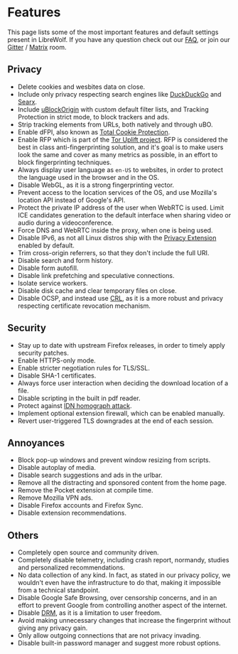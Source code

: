 # Features

This page lists some of the most important features and default settings present
in LibreWolf. If you have any question check out our [FAQ](/docs/faq), or join
our [Gitter](https://gitter.im/librewolf-community) /
[Matrix](https://matrix.to/#/#librewolf:matrix.org) room.

## Privacy

- Delete cookies and wesbites data on close.
- Include only privacy respecting search engines like
  [DuckDuckGo](https://duckduckgo.com/) and
  [Searx](https://searx.github.io/searx/).
- Include [uBlockOrigin](https://ublockorigin.com/) with custom default filter
  lists, and Tracking Protection in strict mode, to block trackers and ads.
- Strip tracking elements from URLs, both natively and through uBO.
- Enable dFPI, also known as
  [Total Cookie Protection](https://blog.mozilla.org/security/2021/02/23/total-cookie-protection/).
- Enable RFP which is part of the
  [Tor Uplift project](https://wiki.mozilla.org/Security/Fingerprinting). RFP is
  considered the best in class anti-fingerprinting solution, and it's goal is to
  make users look the same and cover as many metrics as possible, in an effort
  to block fingerprinting techniques.
- Always display user language as `en-US` to websites, in order to protect the
  language used in the browser and in the OS.
- Disable WebGL, as it is a strong fingerprinting vector.
- Prevent access to the location services of the OS, and use Mozilla's location
  API instead of Google's API.
- Protect the private IP address of the user when WebRTC is used. Limit ICE
  candidates generation to the default interface when sharing video or audio
  during a videoconference.
- Force DNS and WebRTC inside the proxy, when one is being used.
- Disable IPv6, as not all Linux distros ship with the
  [Privacy Extension](https://datatracker.ietf.org/doc/html/rfc3041#section-2.3)
  enabled by default.
- Trim cross-origin referrers, so that they don't include the full URI.
- Disable search and form history.
- Disable form autofill.
- Disable link prefetching and speculative connections.
- Isolate service workers.
- Disable disk cache and clear temporary files on close.
- Disable OCSP, and instead use
  [CRL](https://en.wikipedia.org/wiki/Certificate_revocation_list), as it is a
  more robust and privacy respecting certificate revocation mechanism.

## Security

- Stay up to date with upstream Firefox releases, in order to timely apply
  security patches.
- Enable HTTPS-only mode.
- Enable stricter negotiation rules for TLS/SSL.
- Disable SHA-1 certificates.
- Always force user interaction when deciding the download location of a file.
- Disable scripting in the built in pdf reader.
- Protect against
  [IDN homograph attack](https://en.wikipedia.org/wiki/IDN_homograph_attack).
- Implement optional extension firewall, which can be enabled manually.
- Revert user-triggered TLS downgrades at the end of each session.

## Annoyances

- Block pop-up windows and prevent window resizing from scripts.
- Disable autoplay of media.
- Disable search suggestions and ads in the urlbar.
- Remove all the distracting and sponsored content from the home page.
- Remove the Pocket extension at compile time.
- Remove Mozilla VPN ads.
- Disable Firefox accounts and Firefox Sync.
- Disable extension recommendations.

## Others

- Completely open source and community driven.
- Completely disable telemetry, including crash report, normandy, studies and
  personalized recommendations.
- No data collection of any kind. In fact, as stated in our privacy policy, we
  wouldn't even have the infrastructure to do that, making it impossible from a
  technical standpoint.
- Disable Google Safe Browsing, over censorship concerns, and in an effort to
  prevent Google from controlling another aspect of the internet.
- Disable [DRM](https://www.eff.org/issues/drm), as it is a limitation to user
  freedom.
- Avoid making unnecessary changes that increase the fingerprint without giving
  any privacy gain.
- Only allow outgoing connections that are not privacy invading.
- Disable built-in password manager and suggest more robust options.
